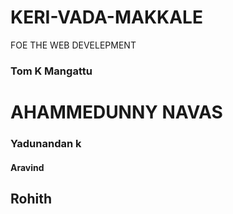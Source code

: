 # KERI-VADA-MAKKALE
FOE THE WEB DEVELEPMENT
<h3>Tom K Mangattu</h3>
<H1>AHAMMEDUNNY NAVAS</H1>
<h3>Yadunandan k</h3>
<h4>Aravind</h4>
<h2>Rohith</h2>
